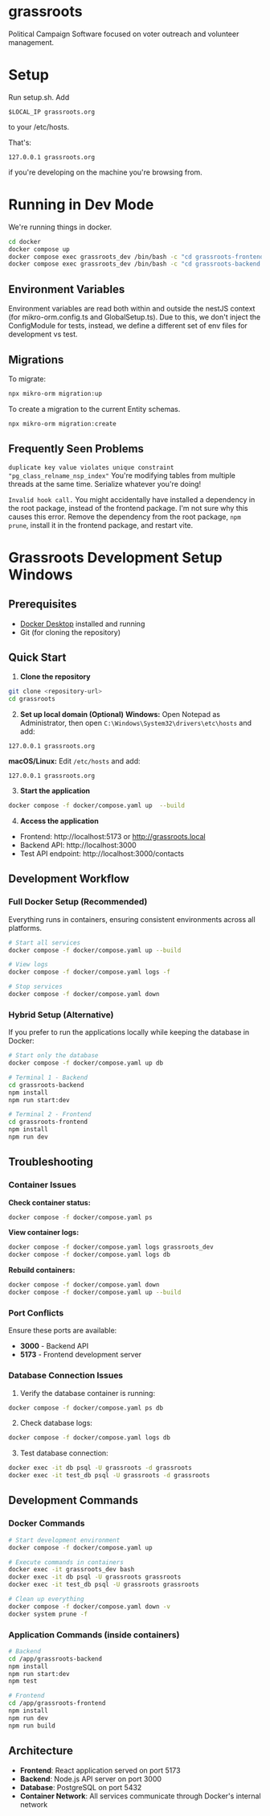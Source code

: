 # grassroots

Political Campaign Software focused on voter outreach and volunteer management.

# Setup

Run setup.sh.
Add

```
$LOCAL_IP grassroots.org
```

to your /etc/hosts.

That's:

```
127.0.0.1 grassroots.org
```

if you're developing on the machine you're browsing from.

# Running in Dev Mode

We're running things in docker.

```sh
cd docker
docker compose up
docker compose exec grassroots_dev /bin/bash -c "cd grassroots-frontend && npm run dev" # Frontend
docker compose exec grassroots_dev /bin/bash -c "cd grassroots-backend && npm run start:dev" # Backend
```

## Environment Variables

Environment variables are read both within and outside the nestJS context (for mikro-orm.config.ts and GlobalSetup.ts). Due to this, we don't inject the ConfigModule for tests, instead, we define a different set of env files for development vs test.

## Migrations

To migrate:

```sh
npx mikro-orm migration:up
```

To create a migration to the current Entity schemas.

```sh
npx mikro-orm migration:create
```

## Frequently Seen Problems

`duplicate key value violates unique constraint "pg_class_relname_nsp_index"`
You're modifying tables from multiple threads at the same time. Serialize whatever you're doing!

`Invalid hook call.`
You might accidentally have installed a dependency in the root package, instead of the frontend package. I'm not sure why this causes this error. Remove the dependency from the root package, `npm prune`, install it in the frontend package, and restart vite.

# Grassroots Development Setup Windows

## Prerequisites

- [Docker Desktop](https://www.docker.com/products/docker-desktop/) installed and running
- Git (for cloning the repository)

## Quick Start

1. **Clone the repository**

```bash
git clone <repository-url>
cd grassroots
```

2. **Set up local domain (Optional)**
   **Windows:** Open Notepad as Administrator, then open `C:\Windows\System32\drivers\etc\hosts` and add:

```
127.0.0.1 grassroots.org
```

**macOS/Linux:** Edit `/etc/hosts` and add:

```
127.0.0.1 grassroots.org
```

3. **Start the application**

```bash
docker compose -f docker/compose.yaml up  --build
```

4. **Access the application**

- Frontend: http://localhost:5173 or http://grassroots.local
- Backend API: http://localhost:3000
- Test API endpoint: http://localhost:3000/contacts

## Development Workflow

### Full Docker Setup (Recommended)

Everything runs in containers, ensuring consistent environments across all platforms.

```bash
# Start all services
docker compose -f docker/compose.yaml up --build

# View logs
docker compose -f docker/compose.yaml logs -f

# Stop services
docker compose -f docker/compose.yaml down
```

### Hybrid Setup (Alternative)

If you prefer to run the applications locally while keeping the database in Docker:

```bash
# Start only the database
docker compose -f docker/compose.yaml up db

# Terminal 1 - Backend
cd grassroots-backend
npm install
npm run start:dev

# Terminal 2 - Frontend
cd grassroots-frontend
npm install
npm run dev
```

## Troubleshooting

### Container Issues

**Check container status:**

```bash
docker compose -f docker/compose.yaml ps
```

**View container logs:**

```bash
docker compose -f docker/compose.yaml logs grassroots_dev
docker compose -f docker/compose.yaml logs db
```

**Rebuild containers:**

```bash
docker compose -f docker/compose.yaml down
docker compose -f docker/compose.yaml up --build
```

### Port Conflicts

Ensure these ports are available:

- **3000** - Backend API
- **5173** - Frontend development server

### Database Connection Issues

1. Verify the database container is running:

```bash
docker compose -f docker/compose.yaml ps db
```

2. Check database logs:

```bash
docker compose -f docker/compose.yaml logs db
```

3. Test database connection:

```bash
docker exec -it db psql -U grassroots -d grassroots
docker exec -it test_db psql -U grassroots -d grassroots
```

## Development Commands

### Docker Commands

```bash
# Start development environment
docker compose -f docker/compose.yaml up

# Execute commands in containers
docker exec -it grassroots_dev bash
docker exec -it db psql -U grassroots grassroots
docker exec -it test_db psql -U grassroots grassroots

# Clean up everything
docker compose -f docker/compose.yaml down -v
docker system prune -f
```

### Application Commands (inside containers)

```bash
# Backend
cd /app/grassroots-backend
npm install
npm run start:dev
npm test

# Frontend
cd /app/grassroots-frontend
npm install
npm run dev
npm run build
```

## Architecture

- **Frontend**: React application served on port 5173
- **Backend**: Node.js API server on port 3000
- **Database**: PostgreSQL on port 5432
- **Container Network**: All services communicate through Docker's internal network
